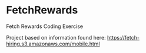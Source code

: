 # FetchRewards
Fetch Rewards Coding Exercise

Project based on information found here:
https://fetch-hiring.s3.amazonaws.com/mobile.html
